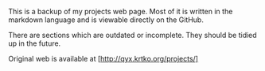 This is a backup of my projects web page. Most of it is written in the markdown language and is viewable directly on the GitHub.

There are sections which are outdated or incomplete. They should be tidied up in the future.

Original web is available at [http://qyx.krtko.org/projects/]
